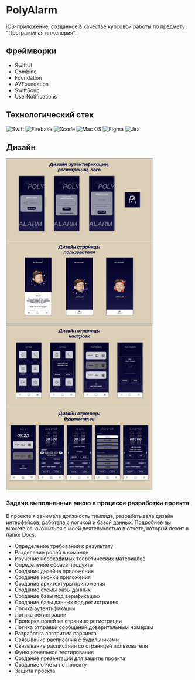 <h1>PolyAlarm</h1>
<p>iOS-приложение, созданное в качестве курсовой работы по предмету "Программная инженерия".</p>
<h2>Фреймворки</h2>
<ul>
  <li>SwiftUI</li>
  <li>Combine</li>
  <li>Foundation</li>
  <li>AVFoundation</li>
  <li>SwiftSoup</li>
  <li>UserNotifications</li>
</ul>
<h2>Технологический стек</h2>

![Swift](https://img.shields.io/badge/swift-F54A2A?style=for-the-badge&logo=swift&logoColor=white)
![Firebase](https://img.shields.io/badge/firebase-%23039BE5.svg?style=for-the-badge&logo=firebase)
![Xcode](https://img.shields.io/badge/Xcode-007ACC?style=for-the-badge&logo=Xcode&logoColor=white)
![Mac OS](https://img.shields.io/badge/mac%20os-000000?style=for-the-badge&logo=macos&logoColor=F0F0F0)
![Figma](https://img.shields.io/badge/figma-%23F24E1E.svg?style=for-the-badge&logo=figma&logoColor=white)
![Jira](https://img.shields.io/badge/jira-%230A0FFF.svg?style=for-the-badge&logo=jira&logoColor=white)

<h2>Дизайн</h2>
<img width="400px" align="left" src="Design/1.png">
<img width="400px" src="Design/2.png">
<img width="400px" align="left" src="Design/3.png">
<img width="400px" src="Design/4.png">

<h3>Задачи выполненные мною в процессе разработки проекта</h3>
<p>В проекте я занимала должность тимлида, разрабатывала дизайн интерфейсов, работала с логикой и базой данных. Подробнее вы можете ознакомиться с моей деятельностью в отчете, который лежит в папке Docs.
<ul>
  <li>Определение требований к результату</li>
  <li>Разделение ролей в команде</li>
  <li>Изучение необходимых теоретических материалов</li>
  <li>Определение образа продукта</li>
  <li>Создание дизайна приложения</li>
  <li>Создание иконки приложения</li>
  <li>Создание архитектуры приложения</li>
  <li>Создание схемы базы данных</li>
  <li>Создание базы под верификацию</li>
  <li>Создание базы данных под регистрацию</li>
  <li>Логика аутентификации</li>
  <li>Логика регистрации</li>
  <li>Проверка полей на странице регистрации</li>
  <li>Логика отправки сообщений доверительным номерам</li>
  <li>Разработка алгоритма парсинга</li>
  <li>Связывание расписания с будильниками</li>
  <li>Связывание расписания со страницей пользователя</li>
  <li>Функциональное тестирование</li>
  <li>Создание презентации для защиты проекта</li>
  <li>Создание отчета по проекту</li>
  <li>Защита проекта</li>
</ul>
